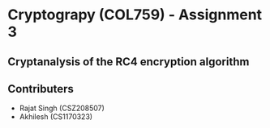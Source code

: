 # Cryptograpy (COL759) - Assignment 3
## Cryptanalysis of the RC4 encryption algorithm

## Contributers
* Rajat Singh (CSZ208507)
* Akhilesh (CS1170323)
